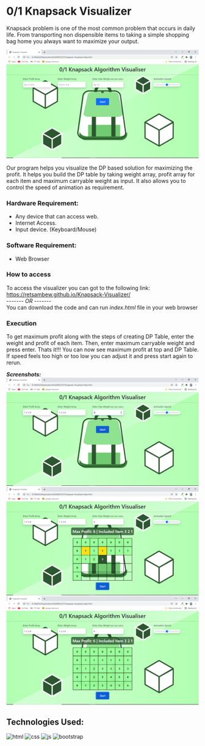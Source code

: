 # 0/1 Knapsack Visualizer
Knapsack problem is one of the most common problem that occurs in daily life. From transporting non dispensible items to taking a simple shopping bag home you always want to maximize your output.  

![img](https://github.com/retsambew/Knapsack-Visualizer/blob/main/images/Screenshot%201.png)  

Our program helps you visualize the DP based solution for maximizing the profit. It helps you build the DP table by taking weight array, profit array for each item and maximum carryable weight as input. It also allows you to control the speed of animation as requirement.  

### Hardware Requirement:
- Any device that can access web.
- Internet Access.
- Input device. (Keyboard/Mouse)

### Software Requirement:
- Web Browser 

### How to access
To access the visualizer you can got to the following link:  
https://retsambew.github.io/Knapsack-Visualizer/  
 ------- *OR* -------  
You can download the code and can run *index.html* file in your web browser   

### Execution
To get maximum profit along with the steps of creating DP Table, enter the weight and profit of each item. Then, enter maximum carryable weight and press enter. Thats it!!! 
You can now see maximum profit at top and DP Table. If speed feels too high or too low you can adjust it and press start again to rerun.    

***_Screenshots:_***
![ss1](https://github.com/retsambew/Knapsack-Visualizer/blob/main/images/Screenshot%202.png)  
![ss2](https://github.com/retsambew/Knapsack-Visualizer/blob/main/images/Screenshot%203.png)  
![ss3](https://github.com/retsambew/Knapsack-Visualizer/blob/main/images/Screenshot%205.png)  

## Technologies Used:
![html](https://img.shields.io/badge/HTML5-E34F26?style=for-the-badge&logo=html5&logoColor=white) ![css](https://img.shields.io/badge/CSS3-1572B6?style=for-the-badge&logo=css3&logoColor=white) ![js](https://img.shields.io/badge/JavaScript-323330?style=for-the-badge&logo=javascript&logoColor=F7DF1E) ![bootstrap](https://img.shields.io/badge/Bootstrap-563D7C?style=for-the-badge&logo=bootstrap&logoColor=white)
